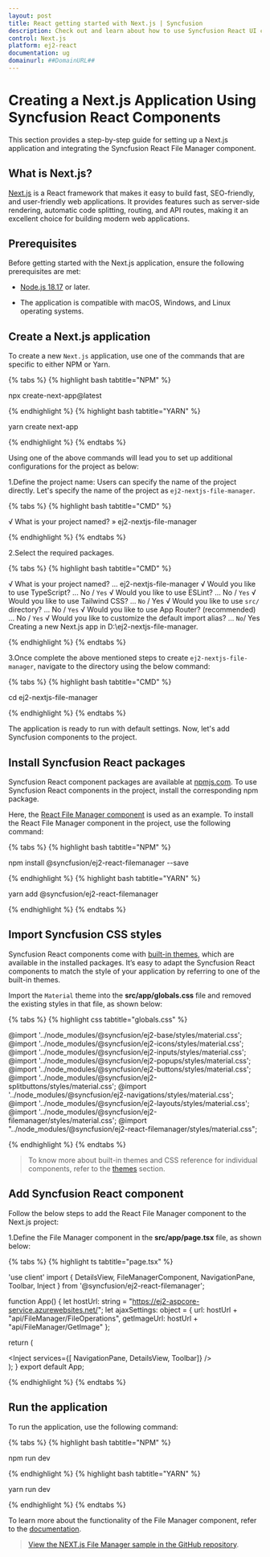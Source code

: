 ```yaml
---
layout: post
title: React getting started with Next.js | Syncfusion
description: Check out and learn about how to use Syncfusion React UI components in the Next.js project.
control: Next.js
platform: ej2-react
documentation: ug
domainurl: ##DomainURL##
---
```



# Creating a Next.js Application Using Syncfusion React Components

This section provides a step-by-step guide for setting up a Next.js application and integrating the Syncfusion React File Manager component.

## What is Next.js?

[Next.js](https://nextjs.org/) is a React framework that makes it easy to build fast, SEO-friendly, and user-friendly web applications. It provides features such as server-side rendering, automatic code splitting, routing, and API routes, making it an excellent choice for building modern web applications.

## Prerequisites

Before getting started with the Next.js application, ensure the following prerequisites are met:

* [Node.js 18.17](https://nodejs.org/en) or later.

* The application is compatible with macOS, Windows, and Linux operating systems.

## Create a Next.js application

To create a new `Next.js` application, use one of the commands that are specific to either NPM or Yarn.

{% tabs %}
{% highlight bash tabtitle="NPM" %}

npx create-next-app@latest

{% endhighlight %}
{% highlight bash tabtitle="YARN" %}

yarn create next-app

{% endhighlight %}
{% endtabs %}

Using one of the above commands will lead you to set up additional configurations for the project as below:

1.Define the project name: Users can specify the name of the project directly. Let's specify the name of the project as `ej2-nextjs-file-manager`.

{% tabs %}
{% highlight bash tabtitle="CMD" %}

√ What is your project named? » ej2-nextjs-file-manager

{% endhighlight %}
{% endtabs %}

2.Select the required packages.

{% tabs %}
{% highlight bash tabtitle="CMD" %}

√ What is your project named? ... ej2-nextjs-file-manager
√ Would you like to use TypeScript? ... No / `Yes`
√ Would you like to use ESLint? ... No / `Yes`
√ Would you like to use Tailwind CSS? ... `No` / Yes
√ Would you like to use `src/` directory? ... No / `Yes`
√ Would you like to use App Router? (recommended) ... No / `Yes`
√ Would you like to customize the default import alias? ... `No`/ Yes
Creating a new Next.js app in D:\ej2-nextjs-file-manager.

{% endhighlight %}
{% endtabs %}

3.Once complete the above mentioned steps to create `ej2-nextjs-file-manager`, navigate to the directory using the below command:

{% tabs %}
{% highlight bash tabtitle="CMD" %}

cd ej2-nextjs-file-manager

{% endhighlight %}
{% endtabs %}

The application is ready to run with default settings. Now, let's add Syncfusion components to the project.

## Install Syncfusion React packages

Syncfusion React component packages are available at [npmjs.com](https://www.npmjs.com/search?q=ej2-react). To use Syncfusion React components in the project, install the corresponding npm package.

Here, the [React File Manager component](https://www.syncfusion.com/react-components/react-file-manager) is used as an example. To install the React File Manager component in the project, use the following command:

{% tabs %}
{% highlight bash tabtitle="NPM" %}

npm install @syncfusion/ej2-react-filemanager --save

{% endhighlight %}
{% highlight bash tabtitle="YARN" %}

yarn add @syncfusion/ej2-react-filemanager

{% endhighlight %}
{% endtabs %}

## Import Syncfusion CSS styles

Syncfusion React components come with [built-in themes](https://ej2.syncfusion.com/react/documentation/appearance/theme/), which are available in the installed packages. It’s easy to adapt the Syncfusion React components to match the style of your application by referring to one of the built-in themes.

Import the `Material` theme into the **src/app/globals.css** file and removed the existing styles in that file, as shown below:

{% tabs %}
{% highlight css tabtitle="globals.css" %}

@import '../node_modules/@syncfusion/ej2-base/styles/material.css';
@import '../node_modules/@syncfusion/ej2-icons/styles/material.css';
@import '../node_modules/@syncfusion/ej2-inputs/styles/material.css';
@import '../node_modules/@syncfusion/ej2-popups/styles/material.css';
@import '../node_modules/@syncfusion/ej2-buttons/styles/material.css';
@import '../node_modules/@syncfusion/ej2-splitbuttons/styles/material.css';
@import '../node_modules/@syncfusion/ej2-navigations/styles/material.css';
@import '../node_modules/@syncfusion/ej2-layouts/styles/material.css';
@import '../node_modules/@syncfusion/ej2-filemanager/styles/material.css';
@import "../node_modules/@syncfusion/ej2-react-filemanager/styles/material.css";

{% endhighlight %}
{% endtabs %}

> To know more about built-in themes and CSS reference for individual components, refer to the [themes](https://ej2.syncfusion.com/react/documentation/appearance/theme/) section.

## Add Syncfusion React component

Follow the below steps to add the React File Manager component to the Next.js project:

1.Define the File Manager component in the **src/app/page.tsx** file, as shown below:

{% tabs %}
{% highlight ts tabtitle="page.tsx" %}

'use client'
import { DetailsView, FileManagerComponent, NavigationPane, Toolbar, Inject } from '@syncfusion/ej2-react-filemanager';

function App() {
  let hostUrl: string = "https://ej2-aspcore-service.azurewebsites.net/";
  let ajaxSettings: object = {
          url: hostUrl + "api/FileManager/FileOperations",
          getImageUrl: hostUrl + "api/FileManager/GetImage"
        };

  return (
    <div className="control-section">
        <FileManagerComponent id="file" view="LargeIcons" ajaxSettings = {ajaxSettings} >
          <Inject services={[ NavigationPane, DetailsView, Toolbar]} />
        </FileManagerComponent>
    </div>
  );
}
export default App;

{% endhighlight %}
{% endtabs %}

## Run the application

To run the application, use the following command:

{% tabs %}
{% highlight bash tabtitle="NPM" %}

npm run dev

{% endhighlight %}
{% highlight bash tabtitle="YARN" %}

yarn run dev

{% endhighlight %}
{% endtabs %}

To learn more about the functionality of the File Manager component, refer to the [documentation](https://ej2.syncfusion.com/react/documentation/file-manager/getting-started#module-injection).

> [View the NEXT.js File Manager sample in the GitHub repository](https://github.com/SyncfusionExamples/syncfusion-react-filemanager-component-in-nextjs).
